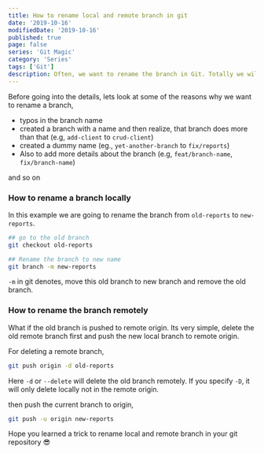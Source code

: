 ```yaml
---
title: How to rename local and remote branch in git
date: '2019-10-16'
modifiedDate: '2019-10-16'
published: true
page: false
series: 'Git Magic'
category: 'Series'
tags: ['Git']
description: Often, we want to rename the branch in Git. Totally we will see, one of the easiest way to do it for both local and remote branch
---
```


Before going into the details, lets look at some of the reasons why we want to rename a branch,

- typos in the branch name
- created a branch with a name and then realize, that branch does more than that (e.g, `add-client` to `crud-client`)
- created a dummy name (eg., `yet-another-branch` to `fix/reports`)
- Also to add more details about the branch (e.g, `feat/branch-name`, `fix/branch-name`)

and so on

### How to rename a branch locally

In this example we are going to rename the branch from `old-reports` to `new-reports`.

```bash
## go to the old branch
git checkout old-reports

## Rename the branch to new name
git branch -m new-reports
```

`-m` in git denotes, move this old branch to new branch and remove the old branch.

### How to rename the branch remotely

What if the old branch is pushed to remote origin. Its very simple, delete the old remote branch first and push the new local branch to remote origin.

For deleting a remote branch,

```bash
git push origin -d old-reports
```

Here `-d` or `--delete` will delete the old branch remotely. If you specify `-D`, it will only delete locally not in the remote origin.

then push the current branch to origin,

```bash
git push -u origin new-reports
```

Hope you learned a trick to rename local and remote branch in your git repository 😎
